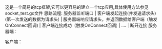 这是一个简易的tcp框架,它可以更容易的建立一个tcp应用,具体使用方法参见
socket_test.go文件
思路流程:
	服务器监听端口
		|
	客户端发起连接(并发送请求头)(第一次发送的数据为请求头)
		|
	服务器端响应请求头，并返回数据给客户端（触发OnConnect回调)
		|
	客户端连接成功（触发OnConnect回调)
		|
	....
		|
	断开连接
服务器端：
	 
	
客户端：
	 
